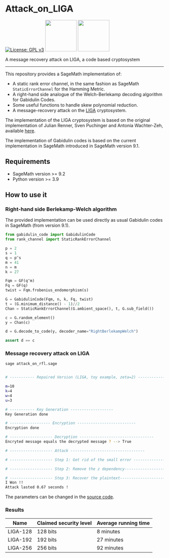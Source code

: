 # Attack_on_LIGA
[![License: GPL v3](https://img.shields.io/badge/License-GPL%20v3-blue.svg)](https://www.gnu.org/licenses/gpl-3.0.txt)
<img src="https://www.sagemath.org/pix/logo_sagemath+icon_oldstyle.png" width="100">
<img src="https://www.python.org/static/community_logos/python-logo-generic.svg" width="100">


A message recovery attack on LIGA, a code based cryptosystem

---

This repository provides a SageMath implementation of:

 * A static rank error channel, in the same fashion as SageMath ```StaticErrorChannel``` for the Hamming Metric.
 * A right-hand side analogue of the Welch-Berlekamp decoding algorithm for Gabidulin Codes.
 * Some useful functions to handle skew polynomial reduction.
 * A message-recovery attack on the [LIGA](https://arxiv.org/abs/1812.04892) cryptosystem.

 <!-- This is a research code, paired with the article -->

 <!-- **Decoding supercodes of Gabidulin codes and applications to cryptanalysis** -->
 <!-- *Maxime Bombar and Alain Couvreur* -->

The implementation of the LIGA cryptosystem is based on the original implementation of Julian Renner, Sven Puchinger and Antonia Wachter-Zeh, available [here](https://bitbucket.org/julianrenner/liga_pke/src).

The implementation of Gabidulin codes is based on the current implementation in SageMath introduced in SageMath version 9.1.


<!-- #### How to cite: -->

<!-- ``` bibtex -->
<!-- @misc{BC21 -->
<!--     author = {Maxime Bombar and Alain Couvreur}, -->
<!--     title = {Decoding supercodes of Gabidulin codes and applications to cryptanalysis}, -->
<!--     year = {2021}, -->
<!-- } -->
<!-- ``` -->


## Requirements

 * SageMath version >= 9.2
 * Python version >= 3.9

## How to use it

### Right-hand side Berlekamp-Welch algorithm

The provided implementation can be used directly as usual Gabidulin codes in SageMath (from version 9.1).

``` python
from gabidulin_code import GabidulinCode
from rank_channel import StaticRankErrorChannel

p = 2
s = 1
q = p^s
m = 41
n = m
k = 27

Fqm = GF(q^m)
Fq = GF(q)
twist = Fqm.frobenius_endomorphism(s)

G = GabidulinCode(Fqm, n, k, Fq, twist)
t = (G.minimum_distance() - 1)//2
Chan = StaticRankErrorChannel(G.ambient_space(), t, G.sub_field())

c = G.random_element()
y = Chan(c)

d = G.decode_to_code(y, decoder_name="RightBerlekampWelch")

assert d == c
```

### Message recovery attack on LIGA

``` sh
sage attack_on_rfl.sage
```

```sh

# ----------- Repaired Version (LIGA, toy example, zeta=2) -----------------

m=10
k=4
w=4
u=3

# ----------- Key Generation -------------------
Key Generation done

# ------------------ Encryption --------------------------
Encryption done

# ------------------- Decryption ---------------------------------
Encryted message equals the decrypted message ? --> True

# ------------------- Attack ---------------------------------

# ------------------- Step 1: Get rid of the small error ---------------------------------

# ------------------- Step 2: Remove the z dependency-----------------------------

# ------------------- Step 3: Recover the plaintext-----------------------------
I Won !!
Attack lasted 0.67 seconds !
```

The parameters can be changed in the [source code](https://github.com/mbombar/Attack_on_LIGA/blob/main/attack_on_RFL.sage#L24).

### Results

| Name     | Claimed security level | Average running time |
|----------|------------------------|----------------------|
| LIGA-128 | 128 bits               | 8 minutes            |
| LIGA-192 | 192 bits               | 27 minutes           |
| LIGA-256 | 256 bits               | 92 minutes           |
